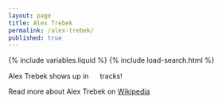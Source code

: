 ```yaml
---
layout: page
title: Alex Trebek
permalink: /alex-trebek/
published: true
---
```


{% include variables.liquid %}
{% include load-search.html %}

Alex Trebek shows up in <span id="alex-count-span"><img src="{{ site.baseurl }}/assets/img/loading.gif" id="statusImage" width="15" height="15" /></span> tracks!

<span id="alex-tracks-span"></span>

Read more about Alex Trebek on [Wikipedia](https://en.wikipedia.org/wiki/Alex_Trebek)